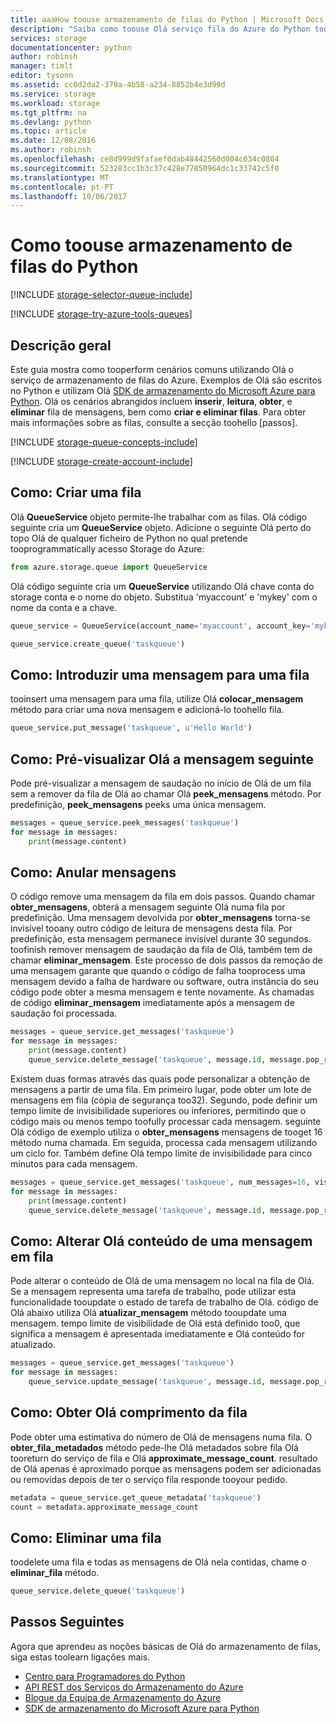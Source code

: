 ```yaml
---
title: aaaHow toouse armazenamento de filas do Python | Microsoft Docs
description: "Saiba como toouse Olá serviço fila do Azure do Python toocreate e eliminar filas, inserir, obter e eliminar as mensagens."
services: storage
documentationcenter: python
author: robinsh
manager: timlt
editor: tysonn
ms.assetid: cc0d2da2-379a-4b58-a234-8852b4e3d99d
ms.service: storage
ms.workload: storage
ms.tgt_pltfrm: na
ms.devlang: python
ms.topic: article
ms.date: 12/08/2016
ms.author: robinsh
ms.openlocfilehash: ce8d999d9fafaef0dab48442560d004c034c0804
ms.sourcegitcommit: 523283cc1b3c37c428e77850964dc1c33742c5f0
ms.translationtype: MT
ms.contentlocale: pt-PT
ms.lasthandoff: 10/06/2017
---
```

# <a name="how-toouse-queue-storage-from-python"></a>Como toouse armazenamento de filas do Python
[!INCLUDE [storage-selector-queue-include](../../includes/storage-selector-queue-include.md)]

[!INCLUDE [storage-try-azure-tools-queues](../../includes/storage-try-azure-tools-queues.md)]

## <a name="overview"></a>Descrição geral
Este guia mostra como tooperform cenários comuns utilizando Olá o serviço de armazenamento de filas do Azure. Exemplos de Olá são escritos no Python e utilizam Olá [SDK de armazenamento do Microsoft Azure para Python]. Olá os cenários abrangidos incluem **inserir**, **leitura**, **obter**, e **eliminar** fila de mensagens, bem como  **criar e eliminar filas**. Para obter mais informações sobre as filas, consulte a secção toohello [passos].

[!INCLUDE [storage-queue-concepts-include](../../includes/storage-queue-concepts-include.md)]

[!INCLUDE [storage-create-account-include](../../includes/storage-create-account-include.md)]

## <a name="how-to-create-a-queue"></a>Como: Criar uma fila
Olá **QueueService** objeto permite-lhe trabalhar com as filas. Olá código seguinte cria um **QueueService** objeto. Adicione o seguinte Olá perto do topo Olá de qualquer ficheiro de Python no qual pretende tooprogrammatically acesso Storage do Azure:

```python
from azure.storage.queue import QueueService
```

Olá código seguinte cria um **QueueService** utilizando Olá chave conta do storage conta e o nome do objeto. Substitua 'myaccount' e 'mykey' com o nome da conta e a chave.

```python
queue_service = QueueService(account_name='myaccount', account_key='mykey')

queue_service.create_queue('taskqueue')
```

## <a name="how-to-insert-a-message-into-a-queue"></a>Como: Introduzir uma mensagem para uma fila
tooinsert uma mensagem para uma fila, utilize Olá **colocar\_mensagem** método para criar uma nova mensagem e adicioná-lo toohello fila.

```python
queue_service.put_message('taskqueue', u'Hello World')
```

## <a name="how-to-peek-at-hello-next-message"></a>Como: Pré-visualizar Olá a mensagem seguinte
Pode pré-visualizar a mensagem de saudação no início de Olá de um fila sem a remover da fila de Olá ao chamar Olá **peek\_mensagens** método. Por predefinição, **peek\_mensagens** peeks uma única mensagem.

```python
messages = queue_service.peek_messages('taskqueue')
for message in messages:
    print(message.content)
```

## <a name="how-to-dequeue-messages"></a>Como: Anular mensagens
O código remove uma mensagem da fila em dois passos. Quando chamar **obter\_mensagens**, obterá a mensagem seguinte Olá numa fila por predefinição. Uma mensagem devolvida por **obter\_mensagens** torna-se invisível tooany outro código de leitura de mensagens desta fila. Por predefinição, esta mensagem permanece invisível durante 30 segundos. toofinish remover mensagem de saudação da fila de Olá, também tem de chamar **eliminar\_mensagem**. Este processo de dois passos da remoção de uma mensagem garante que quando o código de falha tooprocess uma mensagem devido a falha de hardware ou software, outra instância do seu código pode obter a mesma mensagem e tente novamente. As chamadas de código **eliminar\_mensagem** imediatamente após a mensagem de saudação foi processada.

```python
messages = queue_service.get_messages('taskqueue')
for message in messages:
    print(message.content)
    queue_service.delete_message('taskqueue', message.id, message.pop_receipt)
```

Existem duas formas através das quais pode personalizar a obtenção de mensagens a partir de uma fila.
Em primeiro lugar, pode obter um lote de mensagens em fila (cópia de segurança too32). Segundo, pode definir um tempo limite de invisibilidade superiores ou inferiores, permitindo que o código mais ou menos tempo toofully processar cada mensagem. seguinte Olá código de exemplo utiliza o **obter\_mensagens** mensagens de tooget 16 método numa chamada. Em seguida, processa cada mensagem utilizando um ciclo for. Também define Olá tempo limite de invisibilidade para cinco minutos para cada mensagem.

```python
messages = queue_service.get_messages('taskqueue', num_messages=16, visibility_timeout=5*60)
for message in messages:
    print(message.content)
    queue_service.delete_message('taskqueue', message.id, message.pop_receipt)        
```

## <a name="how-to-change-hello-contents-of-a-queued-message"></a>Como: Alterar Olá conteúdo de uma mensagem em fila
Pode alterar o conteúdo de Olá de uma mensagem no local na fila de Olá. Se a mensagem representa uma tarefa de trabalho, pode utilizar esta funcionalidade tooupdate o estado de tarefa de trabalho de Olá. código de Olá abaixo utiliza Olá **atualizar\_mensagem** método tooupdate uma mensagem. tempo limite de visibilidade de Olá está definido too0, que significa a mensagem é apresentada imediatamente e Olá conteúdo for atualizado.

```python
messages = queue_service.get_messages('taskqueue')
for message in messages:
    queue_service.update_message('taskqueue', message.id, message.pop_receipt, 0, u'Hello World Again')
```

## <a name="how-to-get-hello-queue-length"></a>Como: Obter Olá comprimento da fila
Pode obter uma estimativa do número de Olá de mensagens numa fila. O **obter\_fila\_metadados** método pede-lhe Olá metadados sobre fila Olá tooreturn do serviço de fila e Olá **approximate_message_count**. resultado de Olá apenas é aproximado porque as mensagens podem ser adicionadas ou removidas depois de ter o serviço fila responde tooyour pedido.

```python
metadata = queue_service.get_queue_metadata('taskqueue')
count = metadata.approximate_message_count
```

## <a name="how-to-delete-a-queue"></a>Como: Eliminar uma fila
toodelete uma fila e todas as mensagens de Olá nela contidas, chame o **eliminar\_fila** método.

```python
queue_service.delete_queue('taskqueue')
```

## <a name="next-steps"></a>Passos Seguintes
Agora que aprendeu as noções básicas de Olá do armazenamento de filas, siga estas toolearn ligações mais.

* [Centro para Programadores do Python](/develop/python/)
* [API REST dos Serviços do Armazenamento do Azure](http://msdn.microsoft.com/library/azure/dd179355)
* [Blogue da Equipa de Armazenamento do Azure]
* [SDK de armazenamento do Microsoft Azure para Python]

[Blogue da Equipa de Armazenamento do Azure]: http://blogs.msdn.com/b/windowsazurestorage/
[SDK de armazenamento do Microsoft Azure para Python]: https://github.com/Azure/azure-storage-python